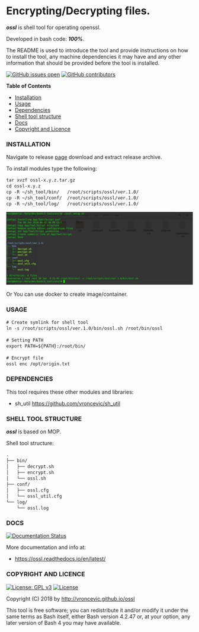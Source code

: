 # Encrypting/Decrypting files.

***ossl*** is shell tool for operating openssl.

Developed in bash code: ***100%***.

The README is used to introduce the tool and provide instructions on
how to install the tool, any machine dependencies it may have and any
other information that should be provided before the tool is installed.

[![GitHub issues open](https://img.shields.io/github/issues/vroncevic/ossl.svg)](https://github.com/vroncevic/ossl/issues)
 [![GitHub contributors](https://img.shields.io/github/contributors/vroncevic/ossl.svg)](https://github.com/vroncevic/ossl/graphs/contributors)

<!-- START doctoc -->
**Table of Contents**

- [Installation](https://github.com/vroncevic/ossl#installation)
- [Usage](https://github.com/vroncevic/ossl#usage)
- [Dependencies](https://github.com/vroncevic/ossl#dependencies)
- [Shell tool structure](https://github.com/vroncevic/ossl#shell-tool-structure)
- [Docs](https://github.com/vroncevic/ossl#docs)
- [Copyright and Licence](https://github.com/vroncevic/ossl#copyright-and-licence)
<!-- END doctoc -->

### INSTALLATION

Navigate to release [page](https://github.com/vroncevic/ossl/releases) download and extract release archive.

To install modules type the following:

```
tar xvzf ossl-x.y.z.tar.gz
cd ossl-x.y.z
cp -R ~/sh_tool/bin/   /root/scripts/ossl/ver.1.0/
cp -R ~/sh_tool/conf/  /root/scripts/ossl/ver.1.0/
cp -R ~/sh_tool/log/   /root/scripts/ossl/ver.1.0/
```
![alt tag](https://raw.githubusercontent.com/vroncevic/ossl/dev/docs/setup_tree.png)

Or You can use docker to create image/container.

### USAGE

```
# Create symlink for shell tool
ln -s /root/scripts/ossl/ver.1.0/bin/ossl.sh /root/bin/ossl

# Setting PATH
export PATH=${PATH}:/root/bin/

# Encrypt file
ossl enc /opt/origin.txt
```

### DEPENDENCIES

This tool requires these other modules and libraries:

* sh_util https://github.com/vroncevic/sh_util

### SHELL TOOL STRUCTURE

***ossl*** is based on MOP.

Shell tool structure:
```
.
├── bin/
│   ├── decrypt.sh
│   ├── encrypt.sh
│   └── ossl.sh
├── conf/
│   ├── ossl.cfg
│   └── ossl_util.cfg
└── log/
    └── ossl.log
```

### DOCS

[![Documentation Status](https://readthedocs.org/projects/ossl/badge/?version=latest)](https://ossl.readthedocs.io/projects/ossl/en/latest/?badge=latest)

More documentation and info at:

* https://ossl.readthedocs.io/en/latest/

### COPYRIGHT AND LICENCE

[![License: GPL v3](https://img.shields.io/badge/License-GPLv3-blue.svg)](https://www.gnu.org/licenses/gpl-3.0) [![License](https://img.shields.io/badge/License-Apache%202.0-blue.svg)](https://opensource.org/licenses/Apache-2.0)

Copyright (C) 2018 by http://vroncevic.github.io/ossl

This tool is free software; you can redistribute it and/or modify
it under the same terms as Bash itself, either Bash version 4.2.47 or,
at your option, any later version of Bash 4 you may have available.


